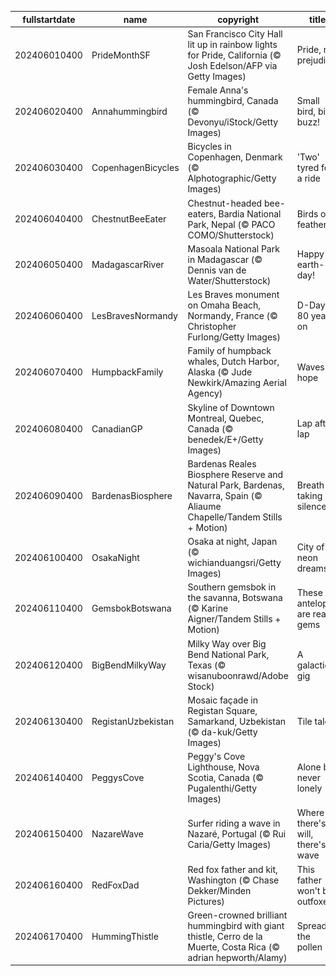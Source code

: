 |fullstartdate|name|copyright|title|image|
|--|--|--|--|--|
202406010400|PrideMonthSF|San Francisco City Hall lit up in rainbow lights for Pride, California (© Josh Edelson/AFP via Getty Images)|Pride, no prejudice|![](/en-CA/2024/06/202406010400PrideMonthSF.jpg)|
202406020400|Annahummingbird|Female Anna's hummingbird, Canada (© Devonyu/iStock/Getty Images)|Small bird, big buzz!|![](/en-CA/2024/06/202406020400Annahummingbird.jpg)|
202406030400|CopenhagenBicycles|Bicycles in Copenhagen, Denmark (© Alphotographic/Getty Images)|'Two' tyred for a ride|![](/en-CA/2024/06/202406030400CopenhagenBicycles.jpg)|
202406040400|ChestnutBeeEater|Chestnut-headed bee-eaters, Bardia National Park, Nepal (© PACO COMO/Shutterstock)|Birds of a feather…|![](/en-CA/2024/06/202406040400ChestnutBeeEater.jpg)|
202406050400|MadagascarRiver|Masoala National Park in Madagascar (© Dennis van de Water/Shutterstock)|Happy b-earth-day!|![](/en-CA/2024/06/202406050400MadagascarRiver.jpg)|
202406060400|LesBravesNormandy|Les Braves monument on Omaha Beach, Normandy, France (© Christopher Furlong/Getty Images)|D-Day: 80 years on|![](/en-CA/2024/06/202406060400LesBravesNormandy.jpg)|
202406070400|HumpbackFamily|Family of humpback whales, Dutch Harbor, Alaska (© Jude Newkirk/Amazing Aerial Agency)|Waves of hope|![](/en-CA/2024/06/202406070400HumpbackFamily.jpg)|
202406080400|CanadianGP|Skyline of Downtown Montreal, Quebec, Canada (© benedek/E+/Getty Images)|Lap after lap|![](/en-CA/2024/06/202406080400CanadianGP.jpg)|
202406090400|BardenasBiosphere|Bardenas Reales Biosphere Reserve and Natural Park, Bardenas, Navarra, Spain (© Aliaume Chapelle/Tandem Stills + Motion)|Breath-taking silence|![](/en-CA/2024/06/202406090400BardenasBiosphere.jpg)|
202406100400|OsakaNight|Osaka at night, Japan (© wichianduangsri/Getty Images)|City of neon dreams|![](/en-CA/2024/06/202406100400OsakaNight.jpg)|
202406110400|GemsbokBotswana|Southern gemsbok in the savanna, Botswana (© Karine Aigner/Tandem Stills + Motion)|These antelopes are real gems|![](/en-CA/2024/06/202406110400GemsbokBotswana.jpg)|
202406120400|BigBendMilkyWay|Milky Way over Big Bend National Park, Texas (© wisanuboonrawd/Adobe Stock)|A galactic gig|![](/en-CA/2024/06/202406120400BigBendMilkyWay.jpg)|
202406130400|RegistanUzbekistan|Mosaic façade in Registan Square, Samarkand, Uzbekistan (© da-kuk/Getty Images)|Tile tales|![](/en-CA/2024/06/202406130400RegistanUzbekistan.jpg)|
202406140400|PeggysCove|Peggy's Cove Lighthouse, Nova Scotia, Canada (© Pugalenthi/Getty Images)|Alone but never lonely|![](/en-CA/2024/06/202406140400PeggysCove.jpg)|
202406150400|NazareWave|Surfer riding a wave in Nazaré, Portugal (© Rui Caria/Getty Images)|Where there's a will, there's a wave|![](/en-CA/2024/06/202406150400NazareWave.jpg)|
202406160400|RedFoxDad|Red fox father and kit, Washington (© Chase Dekker/Minden Pictures)|This father won't be outfoxed|![](/en-CA/2024/06/202406160400RedFoxDad.jpg)|
202406170400|HummingThistle|Green-crowned brilliant hummingbird with giant thistle, Cerro de la Muerte, Costa Rica (© adrian hepworth/Alamy)|Spread the pollen|![](/en-CA/2024/06/202406170400HummingThistle.jpg)|
